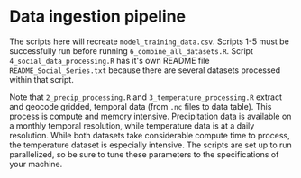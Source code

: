 # Data ingestion pipeline

The scripts here will recreate `model_training_data.csv`. Scripts 1-5 must be successfully run before running `6_combine_all_datasets.R`. Script `4_social_data_processing.R` has it's own README file `README_Social_Series.txt` because there are several datasets processed within that script. 

Note that `2_precip_processing.R` and `3_temperature_processing.R` extract and geocode gridded, temporal data (from `.nc` files to data table). This process is compute and memory intensive. Precipitation data is available on a monthly temporal resolution, while temperature data is at a daily resolution. While both datasets take considerable compute time to process, the temperature dataset is especially intensive. The scripts are set up to run parallelized, so be sure to tune these parameters to the specifications of your machine.
